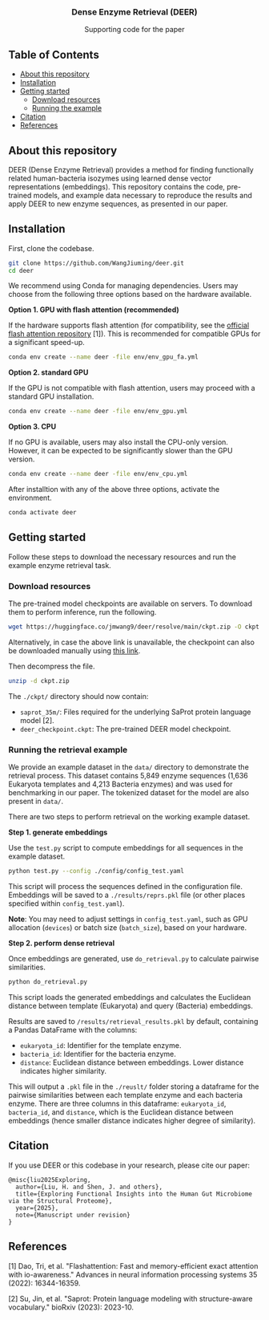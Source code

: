 <p align="center">

  <h3 align="center">Dense Enzyme Retrieval (DEER)</h3>

  <p align="center">
    Supporting code for the paper
  </p>
</p>

## Table of Contents

* [About this repository](#about-this-repository)
* [Installation](#installation)
* [Getting started](#getting-started)
  * [Download resources](#download-resources)
  * [Running the example](#running-the-retrieval-example)
* [Citation](#citation)
* [References](#references)

## About this repository

DEER (Dense Enzyme Retrieval) provides a method for finding functionally related human-bacteria isozymes using learned dense vector representations (embeddings). This repository contains the code, pre-trained models, and example data necessary to reproduce the results and apply DEER to new enzyme sequences, as presented in our paper.

## Installation

First, clone the codebase.
```bash
git clone https://github.com/WangJiuming/deer.git
cd deer
```

We recommend using Conda for managing dependencies. Users may choose from the following three options based on the hardware available.

**Option 1. GPU with flash attention (recommended)**

If the hardware supports flash attention (for compatibility, see the <a href="https://github.com/Dao-AILab/flash-attention">official flash attention repository</a> [1]). This is recommended for compatible GPUs for a significant speed-up.

```bash
conda env create --name deer -file env/env_gpu_fa.yml
```

**Option 2. standard GPU**

If the GPU is not compatible with flash attention, users may proceed with a standard GPU installation.

```bash
conda env create --name deer -file env/env_gpu.yml
```

**Option 3. CPU**

If no GPU is available, users may also install the CPU-only version. However, it can be expected to be significantly slower than the GPU version.
```bash
conda env create --name deer -file env/env_cpu.yml
```

After installtion with any of the above three options, activate the environment.
```bash
conda activate deer
```

## Getting started

Follow these steps to download the necessary resources and run the example enzyme retrieval task.

### Download resources

The pre-trained model checkpoints are available on servers. To download them to perform inference, run the following.
```bash
wget https://huggingface.co/jmwang9/deer/resolve/main/ckpt.zip -O ckpt.pt
```
Alternatively, in case the above link is unavailable, the checkpoint can also be downloaded manually using <a href="https://drive.google.com/file/d/1C8drHpS4-9ONblpR_lUi5iijcJeL0irZ/view?usp=drive_link">this link</a>.


Then decompress the file.
```bash
unzip -d ckpt.zip
```
The `./ckpt/` directory should now contain:
*   `saprot_35m/`: Files required for the underlying SaProt protein language model [2].
*   `deer_checkpoint.ckpt`: The pre-trained DEER model checkpoint.

### Running the retrieval example

We provide an example dataset in the `data/` directory to demonstrate the retrieval process. This dataset contains 5,849 enzyme sequences (1,636 Eukaryota templates and 4,213 Bacteria enzymes) and was used for benchmarking in our paper. The tokenized dataset for the model are also present in `data/`.

There are two steps to perform retrieval on the working example dataset.

**Step 1. generate embeddings**

Use the `test.py` script to compute embeddings for all sequences in the example dataset.
```bash
python test.py --config ./config/config_test.yaml
```

This script will process the sequences defined in the configuration file.
Embeddings will be saved to a `./results/reprs.pkl` file (or other places specified within `config_test.yaml`).

**Note**: You may need to adjust settings in `config_test.yaml`, such as GPU allocation (`devices`) or batch size (`batch_size`), based on your hardware.

**Step 2. perform dense retrieval**

Once embeddings are generated, use `do_retrieval.py` to calculate pairwise similarities.
```bash
python do_retrieval.py
```
This script loads the generated embeddings and calculates the Euclidean distance between template (Eukaryota) and query (Bacteria) embeddings.

Results are saved to `/results/retrieval_results.pkl` by default, containing a Pandas DataFrame with the columns:
* `eukaryota_id`: Identifier for the template enzyme.
* `bacteria_id`: Identifier for the bacteria enzyme.
* `distance`: Euclidean distance between embeddings. Lower distance indicates higher similarity.

This will output a `.pkl` file in the `./reuslt/` folder storing a dataframe for the pairwise similarities between each template enzyme and each bacteria enzyme. There are three columns in this dataframe: `eukaryota_id`, `bacteria_id`, and `distance`, which is the Euclidean distance between embeddings (hence smaller distance indicates higher degree of similarity).


## Citation
If you use DEER or this codebase in your research, please cite our paper:
```
@misc{liu2025Exploring,
  author={Liu, H. and Shen, J. and others},
  title={Exploring Functional Insights into the Human Gut Microbiome via the Structural Proteome},
  year={2025},
  note={Manuscript under revision}
}
```

## References

[1] Dao, Tri, et al. "Flashattention: Fast and memory-efficient exact attention with io-awareness." Advances in neural information processing systems 35 (2022): 16344-16359.

[2] Su, Jin, et al. "Saprot: Protein language modeling with structure-aware vocabulary." bioRxiv (2023): 2023-10.


